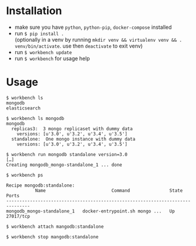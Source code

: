 # Installation
- make sure you have `python`, `python-pip`, `docker-compose` installed
- run `$ pip install .`   
  (optionally in a venv by running `mkdir venv && virtualenv venv && . venv/bin/activate`. use then `deactivate` to exit venv)
- run `$ workbench update`
- run `$ workbench` for usage help

# Usage

```
$ workbench ls
mongodb
elasticsearch

$ workbench ls mongodb
mongodb
  replicas3:  3 mongo replicaset with dummy data
    versions: [u'3.0', u'3.2', u'3.4', u'3.5']
  standalone:  One mongo instance with dummy data
    versions: [u'3.0', u'3.2', u'3.4', u'3.5']

$ workbench run mongodb standalone version=3.0
[…]
Creating mongodb_mongo-standalone_1 ... done

$ workbench ps

Recipe mongodb:standalone:
           Name                         Command               State     Ports
-------------------------------------------------------------------------------
mongodb_mongo-standalone_1   docker-entrypoint.sh mongo ...   Up      27017/tcp

$ workbench attach mangodb:standalone

$ workbench stop mangodb:standalone
```
